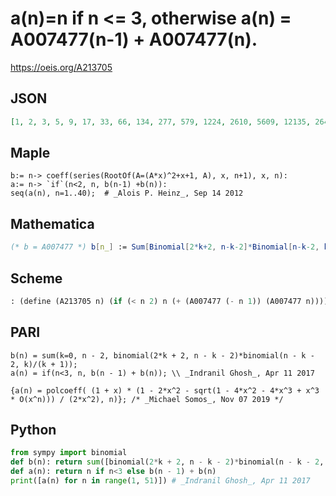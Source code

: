 # a\(n\)\=n if n <\= 3, otherwise a\(n\) \= A007477\(n\-1\) \+ A007477\(n\)\.
https://oeis.org/A213705
## JSON
```JSON
[1, 2, 3, 5, 9, 17, 33, 66, 134, 277, 579, 1224, 2610, 5609, 12135, 26408, 57770, 126962, 280192, 620674, 1379586, 3075943, 6877611, 15417934, 34646156, 78027146, 176087292, 398143230, 901827322, 2046112299, 4649558191, 10581041518, 24112473412, 55019560650, 125696393844, 287494670302]
```
## Maple
```Maple
b:= n-> coeff(series(RootOf(A=(A*x)^2+x+1, A), x, n+1), x, n):
a:= n-> `if`(n<2, n, b(n-1) +b(n)):
seq(a(n), n=1..40);  # _Alois P. Heinz_, Sep 14 2012
```
## Mathematica
```Mathematica
(* b = A007477 *) b[n_] := Sum[Binomial[2*k+2, n-k-2]*Binomial[n-k-2, k]/(k + 1), {k, 0, n-2}]; a[n_] := b[n-1] + b[n]; a[1] = 1; a[2] = 2; Array[a, 40] (* _Jean-François Alcover_, Mar 04 2016 *)
```
## Scheme
```Scheme
: (define (A213705 n) (if (< n 2) n (+ (A007477 (- n 1)) (A007477 n))))
```
## PARI
```PARI
b(n) = sum(k=0, n - 2, binomial(2*k + 2, n - k - 2)*binomial(n - k - 2, k)/(k + 1));
a(n) = if(n<3, n, b(n - 1) + b(n)); \\ _Indranil Ghosh_, Apr 11 2017
```
```PARI
{a(n) = polcoeff( (1 + x) * (1 - 2*x^2 - sqrt(1 - 4*x^2 - 4*x^3 + x^3 * O(x^n))) / (2*x^2), n)}; /* _Michael Somos_, Nov 07 2019 */
```
## Python
```Python
from sympy import binomial
def b(n): return sum([binomial(2*k + 2, n - k - 2)*binomial(n - k - 2, k)//(k + 1) for k in range(n - 1)])
def a(n): return n if n<3 else b(n - 1) + b(n)
print([a(n) for n in range(1, 51)]) # _Indranil Ghosh_, Apr 11 2017
```
